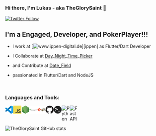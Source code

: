 ### Hi there, I'm Lukas - aka TheGlorySaint 👋 

[![Twitter Follow](https://img.shields.io/twitter/url?label=Twitter&style=social&url=https%3A%2F%2Ftwitter.com%2FTempel_Ritter)](https://twitter.com/Tempel_Ritter)

## I'm a Engaged, Developer, and PokerPlayer!!!

- I work at [<img alt="www.ippen-digital.de" width="120px" src="https://avatars.githubusercontent.com/u/17722630?s=200&v=4"/>][ippen] as Flutter/Dart Developer

- I Collaborate at [Day_Night_Time_Picker](https://github.com/subhamayd2/day_night_time_picker)
- and Contribute at [Date_Field](https://github.com/GaspardMerten/date_field)
- passionated in Flutter/Dart and NodeJS

<br />

### Languages and Tools:

<img align="left" alt="Visual Studio Code" width="26px" src="https://raw.githubusercontent.com/github/explore/80688e429a7d4ef2fca1e82350fe8e3517d3494d/topics/visual-studio-code/visual-studio-code.png" />
<img align="left" alt="JavaScript" width="26px" src="https://raw.githubusercontent.com/github/explore/80688e429a7d4ef2fca1e82350fe8e3517d3494d/topics/javascript/javascript.png" />
<img align="left" alt="Node.js" width="26px" src="https://raw.githubusercontent.com/github/explore/80688e429a7d4ef2fca1e82350fe8e3517d3494d/topics/nodejs/nodejs.png" />
<img align="left" alt="MongoDB" width="26px" src="https://raw.githubusercontent.com/github/explore/80688e429a7d4ef2fca1e82350fe8e3517d3494d/topics/mongodb/mongodb.png" />
<img align="left" alt="Git" width="26px" src="https://raw.githubusercontent.com/github/explore/80688e429a7d4ef2fca1e82350fe8e3517d3494d/topics/git/git.png" />
<img align="left" alt="GitHub" width="26px" src="https://raw.githubusercontent.com/github/explore/78df643247d429f6cc873026c0622819ad797942/topics/github/github.png" />
<img align="left" alt="Terminal" width="26px" src="https://raw.githubusercontent.com/github/explore/80688e429a7d4ef2fca1e82350fe8e3517d3494d/topics/terminal/terminal.png" />
<img align="left" alt="Python" width="26px" src="https://www.python.org/static/community_logos/python-logo.png" />
<img align="left" alt="FastAPI" width="26px" src="https://fastapi.tiangolo.com/img/logo-margin/logo-teal.png" />

<br />
<br />
<br />

![TheGlorySaint GitHub stats](https://github-readme-stats.vercel.app/api?username=TheGlorySaint&count_private=true&show_icons=true)
